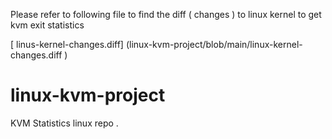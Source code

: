 
Please refer to following file to find the diff ( changes ) to linux kernel to get kvm exit statistics

[ linus-kernel-changes.diff]  (linux-kvm-project/blob/main/linux-kernel-changes.diff )
# linux-kvm-project
KVM Statistics linux repo .
